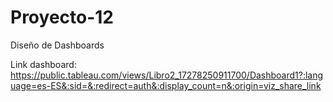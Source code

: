 # Proyecto-12
Diseño de Dashboards

Link dashboard: https://public.tableau.com/views/Libro2_17278250911700/Dashboard1?:language=es-ES&:sid=&:redirect=auth&:display_count=n&:origin=viz_share_link
